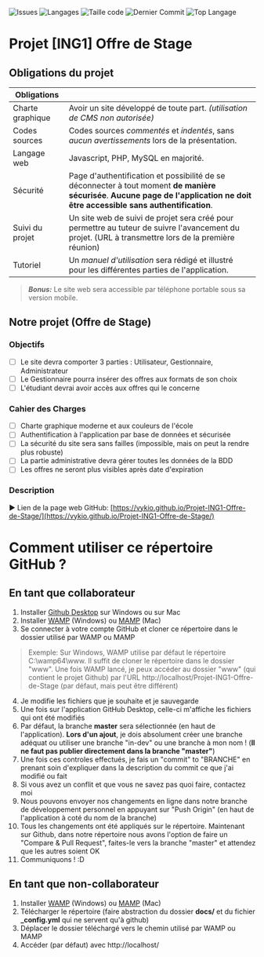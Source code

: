![Issues](https://img.shields.io/github/issues/vykio/Projet-ING1-Offre-de-Stage?label=Issues)
![Langages](https://img.shields.io/badge/Langages-PHP%2C%20HTML%2C%20CSS%2C%20JS-informational)
![Taille code](https://img.shields.io/github/languages/code-size/Vykio/Projet-ING1-Offre-de-Stage?color=success&label=Taille%20du%20code)
![Dernier Commit](https://img.shields.io/github/last-commit/Vykio/Projet-ING1-Offre-de-Stage/master)
![Top Langage](https://img.shields.io/github/languages/top/Vykio/Projet-ING1-Offre-de-Stage)

# Projet [ING1] Offre de Stage
## Obligations du projet

|Obligations|  |
|--|--|
| Charte graphique | Avoir un site développé de toute part. *(utilisation de CMS non autorisée)* |
| Codes sources | Codes sources *commentés* et *indentés*, sans *aucun avertissements* lors de la présentation. |
| Langage web| Javascript, PHP, MySQL en majorité. |
| Sécurité | Page d'authentification et possibilité de se déconnecter à tout moment **de manière sécurisée**. **Aucune page de l'application ne doit être accessible sans authentification**. |
| Suivi du projet| Un site web de suivi de projet sera créé pour permettre au tuteur de suivre l'avancement du projet. (URL à transmettre lors de la première réunion) |
| Tutoriel| Un *manuel d'utilisation* sera rédigé et illustré pour les différentes parties de l'application. |

> ***Bonus:*** Le site web sera accessible par téléphone portable sous sa version mobile.


## Notre projet (Offre de Stage)
### Objectifs

 

 - [ ]  Le site devra comporter 3 parties : Utilisateur, Gestionnaire, Administrateur
 - [ ]  Le Gestionnaire pourra insérer des offres aux formats de son choix
 - [ ]  L'étudiant devrai avoir accès aux offres qui le concerne

### Cahier des Charges

 - [ ]  Charte graphique moderne et aux couleurs de l'école
 - [ ]  Authentification à l'application par base de données et sécurisée
 - [ ]  La sécurité du site sera sans failles (impossible, mais on peut la rendre plus robuste)
 - [ ]  La partie administrative devra gérer toutes les données de la BDD
 - [ ]  Les offres ne seront plus visibles après date d'expiration

### Description

► Lien de la page web GitHub: [https://vykio.github.io/Projet-ING1-Offre-de-Stage/](https://vykio.github.io/Projet-ING1-Offre-de-Stage/)

# Comment utiliser ce répertoire GitHub ?

## En tant que collaborateur

1. Installer [Github Desktop](https://desktop.github.com/) sur Windows ou sur Mac
2. Installer [WAMP](http://www.wampserver.com/) (Windows) ou [MAMP](https://www.mamp.info/en/) (Mac)
3. Se connecter à votre compte GitHub et cloner ce répertoire dans le dossier utilisé par WAMP ou MAMP
> Exemple: Sur Windows, WAMP utilise par défaut le répertoire C:\wamp64\www\. Il suffit de cloner le répertoire dans le dossier "www". Une fois WAMP lancé, je peux accéder au dossier "www" (qui contient le projet Github) par l'URL http://localhost/Projet-ING1-Offre-de-Stage (par défaut, mais peut être différent)
4. Je modifie les fichiers que je souhaite et je sauvegarde
5. Une fois sur l'application GitHub Desktop, celle-ci m'affiche les fichiers qui ont été modifiés
6. Par défaut, la branche **master** sera sélectionnée (en haut de l'application). **Lors d'un ajout**, je dois absolument créer une branche adéquat ou utiliser une branche "in-dev" ou une branche à mon nom ! (**Il ne faut pas publier directement dans la branche "master"**)
 7. Une fois ces controles effectués, je fais un "commit" to "BRANCHE" en prenant soin d'expliquer dans la description du commit ce que j'ai modifié ou fait
 8. Si vous avez un conflit et que vous ne savez pas quoi faire, contactez moi
 9. Nous pouvons envoyer nos changements en ligne dans notre branche de développement personnel en appuyant sur "Push Origin" (en haut de l'application à coté du nom de la branche)
 10. Tous les changements ont été appliqués sur le répertoire. Maintenant sur Github, dans notre répertoire nous avons l'option de faire un "Compare & Pull Request", faites-le vers la branche "master" et attendez que les autres soient OK
 11. Communiquons ! :D

## En tant que non-collaborateur

1. Installer [WAMP](http://www.wampserver.com/) (Windows) ou [MAMP](https://www.mamp.info/en/) (Mac)
2. Télécharger le répertoire (faire abstraction du dossier **docs/** et du fichier **_config.yml** qui ne servent qu'à github)
3. Déplacer le dossier téléchargé vers le chemin utilisé par WAMP ou MAMP
4. Accéder (par défaut) avec http://localhost/
